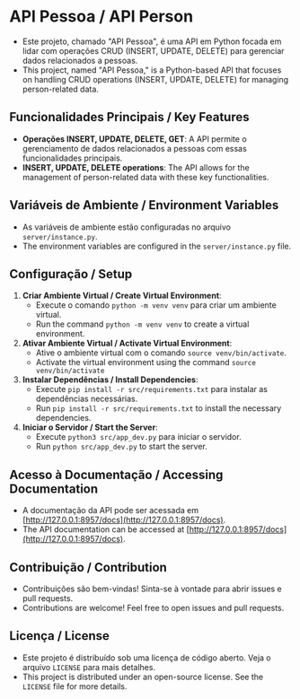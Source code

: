 # API Pessoa / API Person

   - Este projeto, chamado "API Pessoa", é uma API em Python focada em lidar com operações CRUD (INSERT, UPDATE, DELETE) para gerenciar dados relacionados a pessoas.
   - This project, named "API Pessoa," is a Python-based API that focuses on handling CRUD operations (INSERT, UPDATE, DELETE) for managing person-related data.

## Funcionalidades Principais / Key Features

   - **Operações INSERT, UPDATE, DELETE, GET**: A API permite o gerenciamento de dados relacionados a pessoas com essas funcionalidades principais.
   - **INSERT, UPDATE, DELETE operations**: The API allows for the management of person-related data with these key functionalities.


## Variáveis de Ambiente / Environment Variables

   - As variáveis de ambiente estão configuradas no arquivo `server/instance.py`.
   - The environment variables are configured in the `server/instance.py` file.

## Configuração / Setup

1. **Criar Ambiente Virtual / Create Virtual Environment**:
   - Execute o comando `python -m venv venv` para criar um ambiente virtual.
   - Run the command `python -m venv venv` to create a virtual environment.
3. **Ativar Ambiente Virtual / Activate Virtual Environment**:
   - Ative o ambiente virtual com o comando `source venv/bin/activate`.
   - Activate the virtual environment using the command `source venv/bin/activate`
5. **Instalar Dependências / Install Dependencies**:
   - Execute `pip install -r src/requirements.txt` para instalar as dependências necessárias.
   - Run `pip install -r src/requirements.txt` to install the necessary dependencies.
7. **Iniciar o Servidor / Start the Server**:
   - Execute `python3 src/app_dev.py` para iniciar o servidor.
   - Run `python src/app_dev.py` to start the server.

## Acesso à Documentação / Accessing Documentation

   - A documentação da API pode ser acessada em [http://127.0.0.1:8957/docs](http://127.0.0.1:8957/docs).
   - The API documentation can be accessed at [http://127.0.0.1:8957/docs](http://127.0.0.1:8957/docs).

## Contribuição / Contribution

   - Contribuições são bem-vindas! Sinta-se à vontade para abrir issues e pull requests.
   - Contributions are welcome! Feel free to open issues and pull requests.

## Licença / License

   - Este projeto é distribuído sob uma licença de código aberto. Veja o arquivo `LICENSE` para mais detalhes.
   - This project is distributed under an open-source license. See the `LICENSE` file for more details.
